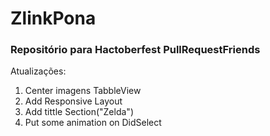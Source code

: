 # ZlinkPona
### Repositório para Hactoberfest PullRequestFriends

Atualizações:
1. Center imagens TabbleView
2. Add Responsive Layout
3. Add tittle Section("Zelda")
4. Put some animation on DidSelect
